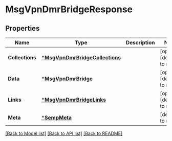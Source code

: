 # MsgVpnDmrBridgeResponse

## Properties
Name | Type | Description | Notes
------------ | ------------- | ------------- | -------------
**Collections** | [***MsgVpnDmrBridgeCollections**](MsgVpnDmrBridgeCollections.md) |  | [optional] [default to null]
**Data** | [***MsgVpnDmrBridge**](MsgVpnDmrBridge.md) |  | [optional] [default to null]
**Links** | [***MsgVpnDmrBridgeLinks**](MsgVpnDmrBridgeLinks.md) |  | [optional] [default to null]
**Meta** | [***SempMeta**](SempMeta.md) |  | [default to null]

[[Back to Model list]](../README.md#documentation-for-models) [[Back to API list]](../README.md#documentation-for-api-endpoints) [[Back to README]](../README.md)

